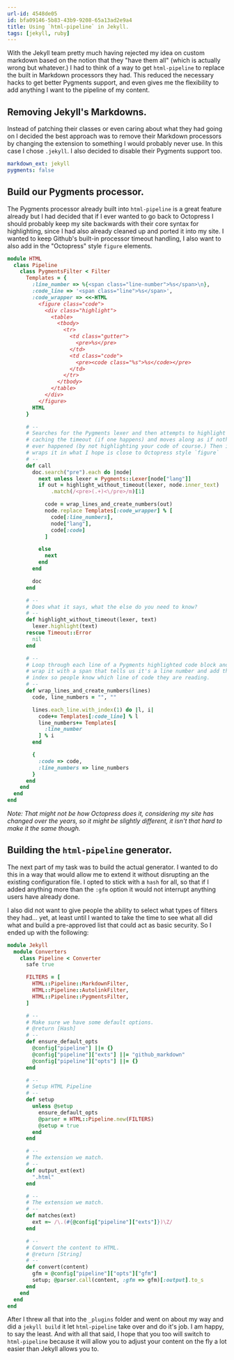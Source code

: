 ```yaml
---
url-id: 4548de05
id: bfa09146-5b83-43b9-9208-65a13ad2e9a4
title: Using `html-pipeline` in Jekyll.
tags: [jekyll, ruby]
---
```


With the Jekyll team pretty much having rejected my idea on custom markdown based on the notion that they "have them all" (which is actually wrong but whatever.) I had to think of a way to get `html-pipeline` to replace the built in Markdown processors they had.  This reduced the necessary hacks to get better Pygments support, and even gives me the flexibility to add anything I want to the pipeline of my content.

## Removing Jekyll's Markdowns.

Instead of patching their classes or even caring about what they had going on I decided the best approach was to remove their Markdown processors by changing the extension to something I would probably never use.  In this case I chose `.jekyll`.  I also decided to disable their Pygments support too.

```yaml
markdown_ext: jekyll
pygments: false
```

## Build our Pygments processor.

The Pygments processor already built into `html-pipeline` is a great feature already but I had decided that if I ever wanted to go back to Octopress I should probably keep my site backwards with their core syntax for highlighting, since I had also already cleaned up and ported it into my site. I wanted to keep Github's built-in processor timeout handling, I also want to also add in the "Octopress" style `figure` elements.

```ruby
module HTML
  class Pipeline
    class PygmentsFilter < Filter
      Templates = {
        :line_number => %{<span class="line-number">%s</span>\n},
        :code_line => '<span class="line">%s</span>',
        :code_wrapper => <<-HTML
          <figure class="code">
            <div class="highlight">
              <table>
                <tbody>
                  <tr>
                    <td class="gutter">
                      <pre>%s</pre>
                    </td>
                    <td class="code">
                      <pre><code class="%s">%s</code></pre>
                    </td>
                  </tr>
                </tbody>
              </table>
            </div>
          </figure>
        HTML
      }

      # --
      # Searches for the Pygments lexer and then attempts to highlight
      # caching the timeout (if one happens) and moves along as if nothing
      # ever happened (by not highlighting your code of course.) Then it
      # wraps it in what I hope is close to Octopress style `figure`
      # --
      def call
        doc.search("pre").each do |node|
          next unless lexer = Pygments::Lexer[node["lang"]]
          if out = highlight_without_timeout(lexer, node.inner_text)
              .match(/<pre>(.+)<\/pre>/m)[1]

            code = wrap_lines_and_create_numbers(out)
            node.replace Templates[:code_wrapper] % [
              code[:line_numbers],
              node["lang"],
              code[:code]
            ]

          else
            next
          end
        end

        doc
      end

      # --
      # Does what it says, what the else do you need to know?
      # --
      def highlight_without_timeout(lexer, text)
        lexer.highlight(text)
      rescue Timeout::Error
        nil
      end

      # --
      # Loop through each line of a Pygments highlighted code block and
      # wrap it with a span that tells us it's a line number and add the
      # index so people know which line of code they are reading.
      # --
      def wrap_lines_and_create_numbers(lines)
        code, line_numbers = "", ""

        lines.each_line.with_index(1) do |l, i|
          code+= Templates[:code_line] % l
          line_numbers+= Templates[
            :line_number
          ] % i
        end

        {
          :code => code,
          :line_numbers => line_numbers
        }
      end
    end
  end
end
```

*Note: That might not be how Octopress does it, considering my site has changed over the years, so it might be slightly different, it isn't that hard to make it the same though.*

## Building the `html-pipeline` generator.

The next part of my task was to build the actual generator.  I wanted to do this in a way that would allow me to extend it without disrupting an the existing configuration file. I opted to stick with a `hash` for all, so that if I added anything more than the `:gfm` option it would not interrupt anything users have already done.

I also did not want to give people the ability to select what types of filters they had... yet, at least until I wanted to take the time to see what all did what and build a pre-approved list that could act as basic security.  So I ended up with the following:

```ruby
module Jekyll
  module Converters
    class Pipeline < Converter
      safe true

      FILTERS = [
        HTML::Pipeline::MarkdownFilter,
        HTML::Pipeline::AutolinkFilter,
        HTML::Pipeline::PygmentsFilter,
      ]

      # --
      # Make sure we have some default options.
      # @return [Hash]
      # --
      def ensure_default_opts
        @config["pipeline"] ||= {}
        @config["pipeline"]["exts"] ||= "github_markdown"
        @config["pipeline"]["opts"] ||= {}
      end

      # --
      # Setup HTML Pipeline
      # --
      def setup
        unless @setup
          ensure_default_opts
          @parser = HTML::Pipeline.new(FILTERS)
          @setup = true
        end
      end

      # --
      # The extension we match.
      # --
      def output_ext(ext)
        ".html"
      end

      # --
      # The extension we match.
      # --
      def matches(ext)
        ext =~ /\.(#{@config["pipeline"]["exts"]})\Z/
      end

      # --
      # Convert the content to HTML.
      # @return [String]
      # --
      def convert(content)
        gfm = @config["pipeline"]["opts"]["gfm"]
        setup; @parser.call(content, :gfm => gfm)[:output].to_s
      end
    end
  end
end
```

After I threw all that into the `_plugins` folder and went on about my way and did a `jekyll build` it let `html-pipeline` take over and do it's job.  I am happy, to say the least.  And with all that said, I hope that you too will switch to `html-pipeline` because it will allow you to adjust your content on the fly a lot easier than Jekyll allows you to.
